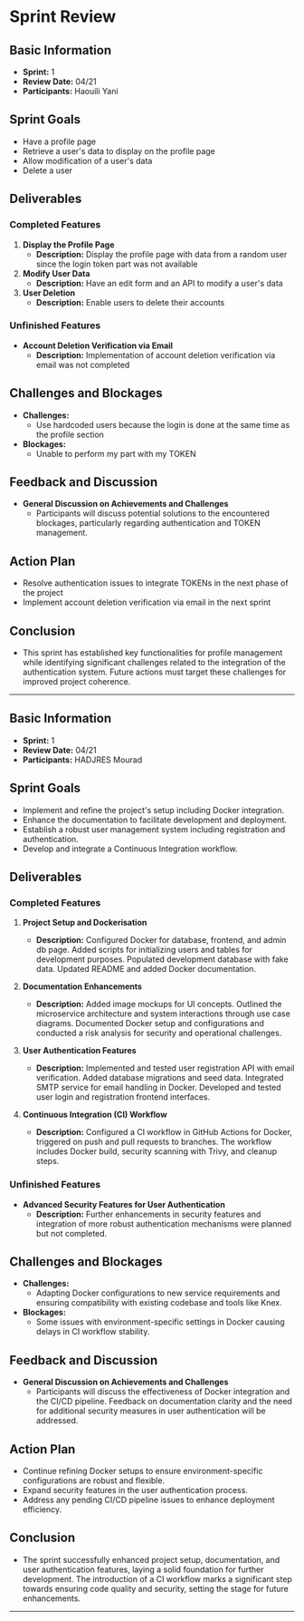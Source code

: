 # Sprint Review

## Basic Information

- **Sprint:** 1
- **Review Date:** 04/21
- **Participants:** Haouili Yani

## Sprint Goals

- Have a profile page
- Retrieve a user's data to display on the profile page
- Allow modification of a user's data
- Delete a user

## Deliverables

### Completed Features

1. **Display the Profile Page**
   - **Description:** Display the profile page with data from a random user since the login token part was not available
2. **Modify User Data**
   - **Description:** Have an edit form and an API to modify a user's data
3. **User Deletion**
   - **Description:** Enable users to delete their accounts

### Unfinished Features

- **Account Deletion Verification via Email**
  - **Description:** Implementation of account deletion verification via email was not completed

## Challenges and Blockages

- **Challenges:**
  - Use hardcoded users because the login is done at the same time as the profile section
- **Blockages:**
  - Unable to perform my part with my TOKEN

## Feedback and Discussion

- **General Discussion on Achievements and Challenges**
  - Participants will discuss potential solutions to the encountered blockages, particularly regarding authentication and TOKEN management.

## Action Plan

- Resolve authentication issues to integrate TOKENs in the next phase of the project
- Implement account deletion verification via email in the next sprint

## Conclusion

- This sprint has established key functionalities for profile management while identifying significant challenges related to the integration of the authentication system. Future actions must target these challenges for improved project coherence.


____________________________________________________________________________________________________________________________________

## Basic Information

- **Sprint:** 1
- **Review Date:** 04/21
- **Participants:** HADJRES Mourad

## Sprint Goals

- Implement and refine the project's setup including Docker integration.
- Enhance the documentation to facilitate development and deployment.
- Establish a robust user management system including registration and authentication.
- Develop and integrate a Continuous Integration workflow.

## Deliverables

### Completed Features

1. **Project Setup and Dockerisation**
   - **Description:** Configured Docker for database, frontend, and admin db page. Added scripts for initializing users and tables for development purposes. Populated development database with fake data. Updated README and added Docker documentation.

2. **Documentation Enhancements**
   - **Description:** Added image mockups for UI concepts. Outlined the microservice architecture and system interactions through use case diagrams. Documented Docker setup and configurations and conducted a risk analysis for security and operational challenges.

3. **User Authentication Features**
   - **Description:** Implemented and tested user registration API with email verification. Added database migrations and seed data. Integrated SMTP service for email handling in Docker. Developed and tested user login and registration frontend interfaces.

4. **Continuous Integration (CI) Workflow**
   - **Description:** Configured a CI workflow in GitHub Actions for Docker, triggered on push and pull requests to branches. The workflow includes Docker build, security scanning with Trivy, and cleanup steps.

### Unfinished Features

- **Advanced Security Features for User Authentication**
  - **Description:** Further enhancements in security features and integration of more robust authentication mechanisms were planned but not completed.

## Challenges and Blockages

- **Challenges:**
  - Adapting Docker configurations to new service requirements and ensuring compatibility with existing codebase and tools like Knex.
- **Blockages:**
  - Some issues with environment-specific settings in Docker causing delays in CI workflow stability.

## Feedback and Discussion

- **General Discussion on Achievements and Challenges**
  - Participants will discuss the effectiveness of Docker integration and the CI/CD pipeline. Feedback on documentation clarity and the need for additional security measures in user authentication will be addressed.

## Action Plan

- Continue refining Docker setups to ensure environment-specific configurations are robust and flexible.
- Expand security features in the user authentication process.
- Address any pending CI/CD pipeline issues to enhance deployment efficiency.

## Conclusion

- The sprint successfully enhanced project setup, documentation, and user authentication features, laying a solid foundation for further development. The introduction of a CI workflow marks a significant step towards ensuring code quality and security, setting the stage for future enhancements.

____________________________________________________________________________________________________________________________________
